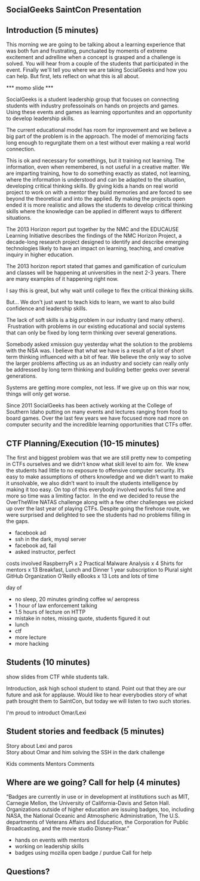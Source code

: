 ## SocialGeeks SaintCon Presentation  

## Introduction (5 minutes)  
This morning we are going to be talking about a learning experience that was both fun and frustrating, punctuated by moments of extreme excitement and adrelline when a concept is grasped and a challenge is solved.  You will hear from a couple of the students that participated in the event. Finally we'll tell you where we are taking SocialGeeks and how you can help.  But first, lets reflect on what this is all about.  

*** momo slide ***  

SocialGeeks is a student leadership group that focuses on connecting students with industry professoinals on hands on projects and games.  Using these events and games as learning opportunites and an opportunity to develop leadership skills.  

The current educational model has room for improvement and we believe a big part of the problem is in the approach. The model of memorizing facts long enough to regurgitate them on a test without ever making a real world connection.   

This is ok and necessary for somethings, but it training not learning.  The information, even when remembered, is not useful in a creative matter.  We are imparting training, how to do something exactly as stated, not learning, where the information is understood and can be adapted to the situation, developing critical thinking skills.  By giving kids a hands on real world project to work on with a mentor they build memories and are forced to see beyond the theoretical and into the applied.  By making the projects open ended it is more realistic and allows the students to develop critical thinking skills where the knowledge can be applied in different ways to different situations.  

The 2013 Horizon report put together by the NMC and the EDUCAUSE Learning Initiative describes the findings of the NMC Horizon Project, a decade-long research project designed to identify and describe emerging technologies likely to have an impact on learning, teaching, and creative inquiry in higher education.   

The 2013 horizon report stated that games and gamification of curiculum and classes will be happening at universities in the next 2-3 years.  There are many examples of it happening right now.  

I say this is great, but why wait until college to flex the critical thinking skills.  

But... We don't just want to teach kids to learn, we want to also build confidence and leadership skills.  

The lack of soft skills is a big problem in our industry (and many others).  Frustration with problems in our existing educational and social systems that can only be fixed by long term thinking over several generations.

Somebody asked xmission guy yesterday what the solution to the problems with the NSA was.  I believe that what we have is a result of a lot of short term thinking influenced with a bit of fear.  We believe the only way to solve the larger problems affecting us as an industry and society can really only be addressed by long term thinking and building better geeks over several generations.

Systems are getting more complex, not less.  If we give up on this war now, things will only get worse.

Since 2011 SocialGeeks has been actively working at the College of Southern Idaho putting on many events and lectures ranging from food to board games.  Over the last few years we have focused more nad more on computer security and the incredible learning opportunities that CTFs offer.  

## CTF Planning/Execution (10-15 minutes)  

The first and biggest problem was that we are still pretty new to competing in CTFs ourselves and we didn’t know what skill level to aim for.  We knew the students had little to no exposure to offensive computer security. It’s easy to make assumptions of others knowledge and we didn’t want to make it unsolvable, we also didn’t want to insult the students intelligence by making it too easy. On top of this everybody involved works full time and more so time was a limiting factor.  In the end we decided to reuse the OverTheWire NATAS challenge along with a few other challenges we picked up over the last year of playing CTFs. Despite going the firehose route, we were surprised and delighted to see the students had no problems filling in the gaps.  
 
- facebook ad
- ssh in the dark, mysql server
- facebook ad, fail
- asked instructor, perfect

costs involved
RaspberryPi x 2
Practical Malware Analysis x 4
Shirts for mentors x 13
Breakfast, Lunch and Dinner
1 year subscription to Plural sight
GitHub Organization
O’Reilly eBooks x 13
Lots and lots of time


day of
- no sleep, 20 minutes grinding coffee w/ aeropress
- 1 hour of law enforcement talking
- 1.5 hours of lecture on HTTP
- mistake in notes, missing quote, students figured it out
- lunch
- ctf
- more lecture
- more hacking

## Students (10 minutes)  

show slides from CTF while students talk.  

Introduction, ask high school student to stand. Point out that they are our future and ask for applause.  Would like to hear everybodies story of what path brought them to SaintCon, but today we will listen to two such stories.  

I'm proud to introduct Omar/Lexi

## Student stories and feedback  (5 minutes)  

Story about Lexi and paros  
Story about Omar and him solving the SSH in the dark challenge

Kids comments
Mentors Comments

## Where are we going? Call for help (4 minutes)  
“Badges are currently in use or in development at institutions such as MIT, Carnegie Mellon, the University of California-Davis and Seton Hall. Organizations outside of higher education are issuing badges, too, including NASA, the National Oceanic and Atmospheric Administration, The U.S. departments of Veterans Affairs and Education, the Corporation for Public Broadcasting, and the movie studio Disney-Pixar.” 

- hands on events with mentors
- working on leadership skills
- badges using mozilla open badge / purdue
Call for help

## Questions?


